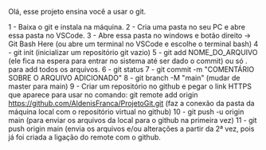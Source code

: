 Olá, esse projeto ensina você a usar o git.

1 - Baixa o git e instala na máquina.
2 - Cria uma pasta no seu PC e abre essa pasta no VSCode.
3 - Abre essa pasta no windows e botão direito -> Git Bash Here (ou abre um terminal no VSCode e escolhe o terminal bash)
4 - git init (inicializar um repositório git vazio)
5 - git add NOME_DO_ARQUIVO (ele fica na espera para entrar no sistema até ser dado o commit) ou só . para add todos os arquivos.
6 - git status
7 - git commit -m "COMENTÁRIO SOBRE O ARQUIVO ADICIONADO"
8 - git branch -M "main" (mudar de master para main)
9 - Criar um repositório no github e pegar o link HTTPS que aparece para usar no comando: git remote add origin https://github.com/AldenisFranca/ProjetoGit.git (faz a conexão da pasta da máquina local com o repositório virtual no github)
10 - git push -u origin main (para enviar os arquivos da local para o github na primeira vez)
11 - git push origin main (envia os arquivos e/ou alterações a partir da 2ª vez, pois já foi criada a ligação do remote com o github.